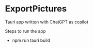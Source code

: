 # ExportPictures
Tauri app written with ChatGPT as copilot

Steps to run the app
- npm run tauri build
